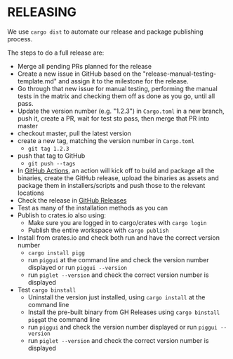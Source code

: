 # RELEASING

We use `cargo dist` to automate our release and package publishing process.

The steps to do a full release are:

- Merge all pending PRs planned for the release
- Create a new issue in GitHub based on the "release-manual-testing-template.md" and assign it to the milestone
  for the release.
- Go through that new issue for manual testing, performing the manual tests in the matrix and checking them
  off as done as you go, until all pass.
- Update the version number (e.g. "1.2.3") in `Cargo.toml` in a new branch, push it, create a PR,
  wait for test sto pass, then merge that PR into master
- checkout master, pull the latest version
- create a new tag, matching the version number in `Cargo.toml`
    - `git tag 1.2.3`
- push that tag to GitHub
    - `git push --tags`
- In [GitHub Actions](https://github.com/andrewdavidmackenzie/pigg/actions), an action will kick off to
  build and package all the binaries, create the GitHub release, upload the binaries
  as assets and package them in installers/scripts and push those to the relevant
  locations
- Check the release in [GitHub Releases](https://github.com/andrewdavidmackenzie/pigg/releases)
- Test as many of the installation methods as you can
- Publish to crates.io also using:
    - Make sure you are logged in to cargo/crates with `cargo login`
    - Publish the entire workspace with `cargo publish`
- Install from crates.io and check both run and have the correct version number
    - `cargo install pigg`
    - run `piggui` at the command line and check the version number displayed or run `piggui --version`
    - run `piglet --version` and check the correct version number is displayed
- Test `cargo binstall`
    - Uninstall the version just installed, using `cargo install` at the command line
    - Install the pre-built binary from GH Releases using `cargo binstall pigg`at the command line
    - run `piggui` and check the version number displayed or run `piggui --version`
    - run `piglet --version` and check the correct version number is displayed
  